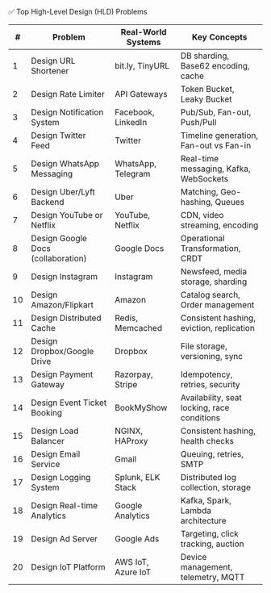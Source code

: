 ✅ Top High-Level Design (HLD) Problems

| #  | Problem                            | Real-World Systems | Key Concepts                                |
| -- | ---------------------------------- | ------------------ | ------------------------------------------- |
| 1  | Design URL Shortener               | bit.ly, TinyURL    | DB sharding, Base62 encoding, cache         |
| 2  | Design Rate Limiter                | API Gateways       | Token Bucket, Leaky Bucket                  |
| 3  | Design Notification System         | Facebook, LinkedIn | Pub/Sub, Fan-out, Push/Pull                 |
| 4  | Design Twitter Feed                | Twitter            | Timeline generation, Fan-out vs Fan-in      |
| 5  | Design WhatsApp Messaging          | WhatsApp, Telegram | Real-time messaging, Kafka, WebSockets      |
| 6  | Design Uber/Lyft Backend           | Uber               | Matching, Geo-hashing, Queues               |
| 7  | Design YouTube or Netflix          | YouTube, Netflix   | CDN, video streaming, encoding              |
| 8  | Design Google Docs (collaboration) | Google Docs        | Operational Transformation, CRDT            |
| 9  | Design Instagram                   | Instagram          | Newsfeed, media storage, sharding           |
| 10 | Design Amazon/Flipkart             | Amazon             | Catalog search, Order management            |
| 11 | Design Distributed Cache           | Redis, Memcached   | Consistent hashing, eviction, replication   |
| 12 | Design Dropbox/Google Drive        | Dropbox            | File storage, versioning, sync              |
| 13 | Design Payment Gateway             | Razorpay, Stripe   | Idempotency, retries, security              |
| 14 | Design Event Ticket Booking        | BookMyShow         | Availability, seat locking, race conditions |
| 15 | Design Load Balancer               | NGINX, HAProxy     | Consistent hashing, health checks           |
| 16 | Design Email Service               | Gmail              | Queuing, retries, SMTP                      |
| 17 | Design Logging System              | Splunk, ELK Stack  | Distributed log collection, storage         |
| 18 | Design Real-time Analytics         | Google Analytics   | Kafka, Spark, Lambda architecture           |
| 19 | Design Ad Server                   | Google Ads         | Targeting, click tracking, auction          |
| 20 | Design IoT Platform                | AWS IoT, Azure IoT | Device management, telemetry, MQTT          |
